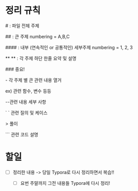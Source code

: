 # 정리 규칙

\# : 파일 전체 주제

\## : 큰 주제 numbering = A,B,C

\#### : 내부 (연속적인 or 공통적인) 세부주제  numbering = 1, 2, 3

\** ** : 각 주제 하단 한줄 요약 및 설명

\###  중요!



\- 각 주제 별 큰 관련 내용 열거

ex) 관련 함수, 변수 등등

\--관련 내용 세부 사항



\` ` 관련 질의 및 케이스

\> 풀이



\``` 관련 코드 설명



# 할일

- [ ] 정리한 내용 -> 당일 Typora로 다시 정리하면서 복습!!
  - [ ] 요번 주말까지 그전 내용들 Typora에 다시 정리!

